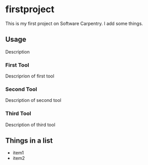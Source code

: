 # firstproject
This is my first project on Software Carpentry. I add some things.

## Usage
Description

###  First Tool
Descriprion of first tool

### Second Tool
Description of second tool

### Third Tool
Description of third tool

## Things in a list
- item1
- item2

